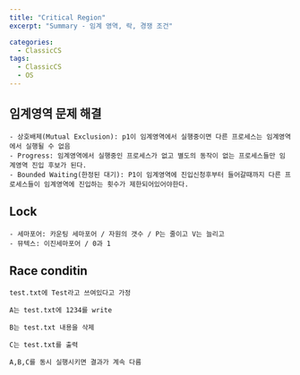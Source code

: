 ```yaml
---
title: "Critical Region"
excerpt: "Summary - 임계 영역, 락, 경쟁 조건"

categories:
  - ClassicCS
tags:
  - ClassicCS
  - OS
---
```


## 임계영역 문제 해결
    - 상호배제(Mutual Exclusion): p1이 임계영역에서 실행중이면 다른 프로세스는 임계영역에서 실행될 수 없음
    - Progress: 임계영역에서 실행중인 프로세스가 없고 별도의 동작이 없는 프로세스들만 임계영역 진입 후보가 된다.
    - Bounded Waiting(한정된 대기): P1이 임계영역에 진입신청후부터 들어갈때까지 다른 프로세스들이 임계영역에 진입하는 횟수가 제한되어있어야한다.


## Lock
    - 세마포어: 카운팅 세마포어 / 자원의 갯수 / P는 줄이고 V는 늘리고
    - 뮤텍스: 이진세마포어 / 0과 1

## Race conditin

    test.txt에 Test라고 쓰여있다고 가정

    A는 test.txt에 1234를 write

    B는 test.txt 내용을 삭제

    C는 test.txt를 출력

    A,B,C를 동시 실행시키면 결과가 계속 다름

